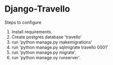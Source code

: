# Django-Travello

Steps to configure
1. Install requirements.
1. Create postgres database 'travello'
2. run 'python manage.py makemigrations'
3. run 'python manage.py sqlmigrate travello 0001'
4. run 'python manage.py migrate'.
5. run 'python manage.oy runserver'.
